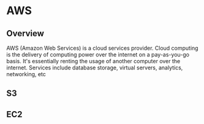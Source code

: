 # AWS

## Overview

AWS (Amazon Web Services) is a cloud services provider. Cloud computing is the delivery of computing power over the internet on a pay-as-you-go basis. It's essentially renting the usage of another computer over the internet. Services include database storage, virtual servers, analytics, networking, etc

## S3

## EC2
